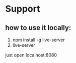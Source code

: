 # Support

## how to use it locally:
1. npm install -g live-server
2. live-server

just open localhost:8080